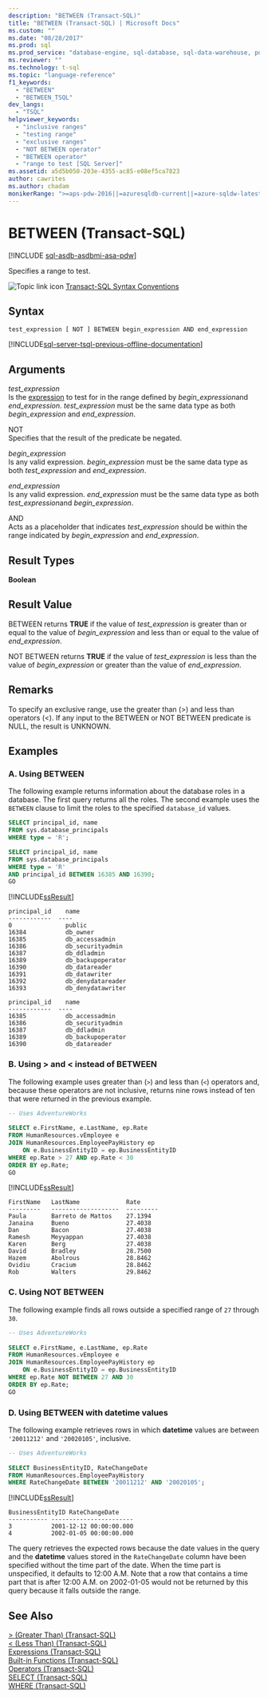 ```yaml
---
description: "BETWEEN (Transact-SQL)"
title: "BETWEEN (Transact-SQL) | Microsoft Docs"
ms.custom: ""
ms.date: "08/28/2017"
ms.prod: sql
ms.prod_service: "database-engine, sql-database, sql-data-warehouse, pdw"
ms.reviewer: ""
ms.technology: t-sql
ms.topic: "language-reference"
f1_keywords: 
  - "BETWEEN"
  - "BETWEEN_TSQL"
dev_langs: 
  - "TSQL"
helpviewer_keywords: 
  - "inclusive ranges"
  - "testing range"
  - "exclusive ranges"
  - "NOT BETWEEN operator"
  - "BETWEEN operator"
  - "range to test [SQL Server]"
ms.assetid: a5d5b050-203e-4355-ac85-e08ef5ca7823
author: cawrites
ms.author: chadam
monikerRange: ">=aps-pdw-2016||=azuresqldb-current||=azure-sqldw-latest||>=sql-server-2016||>=sql-server-linux-2017||=azuresqldb-mi-current"
---
```

# BETWEEN (Transact-SQL)
[!INCLUDE [sql-asdb-asdbmi-asa-pdw](../../includes/applies-to-version/sql-asdb-asdbmi-asa-pdw.md)]

  Specifies a range to test.  
  
 ![Topic link icon](../../database-engine/configure-windows/media/topic-link.gif "Topic link icon") [Transact-SQL Syntax Conventions](../../t-sql/language-elements/transact-sql-syntax-conventions-transact-sql.md)  
  
## Syntax  
  
```syntaxsql
test_expression [ NOT ] BETWEEN begin_expression AND end_expression  
```  
  
[!INCLUDE[sql-server-tsql-previous-offline-documentation](../../includes/sql-server-tsql-previous-offline-documentation.md)]

## Arguments
 *test_expression*  
 Is the [expression](../../t-sql/language-elements/expressions-transact-sql.md) to test for in the range defined by *begin_expression*and *end_expression*. *test_expression* must be the same data type as both *begin_expression* and *end_expression*.  
  
 NOT  
 Specifies that the result of the predicate be negated.  
  
 *begin_expression*  
 Is any valid expression. *begin_expression* must be the same data type as both *test_expression* and *end_expression*.  
  
 *end_expression*  
 Is any valid expression. *end_expression* must be the same data type as both *test_expression*and *begin_expression*.  
  
 AND  
 Acts as a placeholder that indicates *test_expression* should be within the range indicated by *begin_expression* and *end_expression*.  
  
## Result Types  
 **Boolean**  
  
## Result Value  
 BETWEEN returns **TRUE** if the value of *test_expression* is greater than or equal to the value of *begin_expression* and less than or equal to the value of *end_expression*.  
  
 NOT BETWEEN returns **TRUE** if the value of *test_expression* is less than the value of *begin_expression* or greater than the value of *end_expression*.  
  
## Remarks  
 To specify an exclusive range, use the greater than (>) and less than operators (<). If any input to the BETWEEN or NOT BETWEEN predicate is NULL, the result is UNKNOWN.  
  
## Examples  
  
### A. Using BETWEEN  
 The following example returns information about the database roles in a database. The first query returns all the roles. The second example uses the `BETWEEN` clause to limit the roles to the specified `database_id` values.  
  
```sql  
SELECT principal_id, name 
FROM sys.database_principals
WHERE type = 'R';

SELECT principal_id, name 
FROM sys.database_principals
WHERE type = 'R'
AND principal_id BETWEEN 16385 AND 16390;
GO  
```  
  
 [!INCLUDE[ssResult](../../includes/ssresult-md.md)]   
```  
principal_id	name
------------  ---- 
0	            public
16384	        db_owner
16385	        db_accessadmin
16386	        db_securityadmin
16387	        db_ddladmin
16389	        db_backupoperator
16390	        db_datareader
16391	        db_datawriter
16392	        db_denydatareader
16393	        db_denydatawriter
```  
```  
principal_id	name
------------  ---- 
16385	        db_accessadmin
16386	        db_securityadmin
16387	        db_ddladmin
16389	        db_backupoperator
16390	        db_datareader
```  
  
### B. Using > and < instead of BETWEEN  
 The following example uses greater than (`>`) and less than (`<`) operators and, because these operators are not inclusive, returns nine rows instead of ten that were returned in the previous example.  
  
```sql  
-- Uses AdventureWorks  
  
SELECT e.FirstName, e.LastName, ep.Rate  
FROM HumanResources.vEmployee e   
JOIN HumanResources.EmployeePayHistory ep   
    ON e.BusinessEntityID = ep.BusinessEntityID  
WHERE ep.Rate > 27 AND ep.Rate < 30  
ORDER BY ep.Rate;  
GO  
```  
  
 [!INCLUDE[ssResult](../../includes/ssresult-md.md)]  
  
 ```  
 FirstName   LastName             Rate  
 ---------   -------------------  ---------  
 Paula       Barreto de Mattos    27.1394  
 Janaina     Bueno                27.4038  
 Dan         Bacon                27.4038  
 Ramesh      Meyyappan            27.4038  
 Karen       Berg                 27.4038  
 David       Bradley              28.7500  
 Hazem       Abolrous             28.8462  
 Ovidiu      Cracium              28.8462  
 Rob         Walters              29.8462  
 ```    
  
### C. Using NOT BETWEEN  
 The following example finds all rows outside a specified range of `27` through `30`.  
  
```sql  
-- Uses AdventureWorks  
  
SELECT e.FirstName, e.LastName, ep.Rate  
FROM HumanResources.vEmployee e   
JOIN HumanResources.EmployeePayHistory ep   
    ON e.BusinessEntityID = ep.BusinessEntityID  
WHERE ep.Rate NOT BETWEEN 27 AND 30  
ORDER BY ep.Rate;  
GO  
```  
  
### D. Using BETWEEN with datetime values  
 The following example retrieves rows in which **datetime** values are between `'20011212'` and `'20020105'`, inclusive.  
  
```sql  
-- Uses AdventureWorks  
  
SELECT BusinessEntityID, RateChangeDate  
FROM HumanResources.EmployeePayHistory  
WHERE RateChangeDate BETWEEN '20011212' AND '20020105';  
```  
  
 [!INCLUDE[ssResult](../../includes/ssresult-md.md)]  
  
 ```  
 BusinessEntityID RateChangeDate  
 ----------- -----------------------  
 3           2001-12-12 00:00:00.000  
 4           2002-01-05 00:00:00.000  
 ```  
 
 The query retrieves the expected rows because the date values in the query and the **datetime** values stored in the `RateChangeDate` column have been specified without the time part of the date. When the time part is unspecified, it defaults to 12:00 A.M. Note that a row that contains a time part that is after 12:00 A.M. on 2002-01-05 would not be returned by this query because it falls outside the range.  
  
  
## See Also  
 [&#62; &#40;Greater Than&#41; &#40;Transact-SQL&#41;](../../t-sql/language-elements/greater-than-transact-sql.md)   
 [&#60; &#40;Less Than&#41; &#40;Transact-SQL&#41;](../../t-sql/language-elements/less-than-transact-sql.md)   
 [Expressions &#40;Transact-SQL&#41;](../../t-sql/language-elements/expressions-transact-sql.md)   
 [Built-in Functions &#40;Transact-SQL&#41;](~/t-sql/functions/functions.md)   
 [Operators &#40;Transact-SQL&#41;](../../t-sql/language-elements/operators-transact-sql.md)   
 [SELECT &#40;Transact-SQL&#41;](../../t-sql/queries/select-transact-sql.md)   
 [WHERE &#40;Transact-SQL&#41;](../../t-sql/queries/where-transact-sql.md)  
  
  


